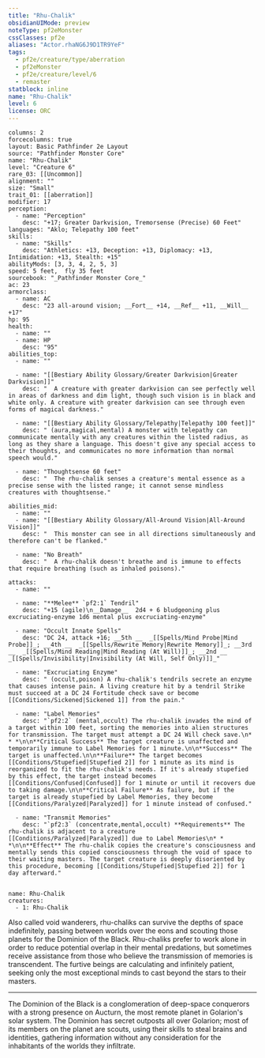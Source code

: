 ```yaml
---
title: "Rhu-Chalik"
obsidianUIMode: preview
noteType: pf2eMonster
cssClasses: pf2e
aliases: "Actor.rhaNG6J9D1TR9YeF" 
tags:
  - pf2e/creature/type/aberration
  - pf2eMonster
  - pf2e/creature/level/6
  - remaster
statblock: inline
name: "Rhu-Chalik"
level: 6
license: ORC
---
```


```statblock
columns: 2
forcecolumns: true
layout: Basic Pathfinder 2e Layout
source: "Pathfinder Monster Core"
name: "Rhu-Chalik"
level: "Creature 6"
rare_03: [[Uncommon]]
alignment: ""
size: "Small"
trait_01: [[aberration]]
modifier: 17
perception:
  - name: "Perception"
    desc: "+17; Greater Darkvision, Tremorsense (Precise) 60 Feet"
languages: "Aklo; Telepathy 100 feet"
skills:
  - name: "Skills"
    desc: "Athletics: +13, Deception: +13, Diplomacy: +13, Intimidation: +13, Stealth: +15"
abilityMods: [3, 3, 4, 2, 5, 3]
speed: 5 feet,  fly 35 feet
sourcebook: "_Pathfinder Monster Core_"
ac: 23
armorclass:
  - name: AC
    desc: "23 all-around vision; __Fort__ +14, __Ref__ +11, __Will__ +17"
hp: 95
health:
  - name: ""
  - name: HP
    desc: "95"
abilities_top:
  - name: ""

  - name: "[[Bestiary Ability Glossary/Greater Darkvision|Greater Darkvision]]"
    desc: "  A creature with greater darkvision can see perfectly well in areas of darkness and dim light, though such vision is in black and white only. A creature with greater darkvision can see through even forms of magical darkness."

  - name: "[[Bestiary Ability Glossary/Telepathy|Telepathy 100 feet]]"
    desc: " (aura,magical,mental) A monster with telepathy can communicate mentally with any creatures within the listed radius, as long as they share a language. This doesn't give any special access to their thoughts, and communicates no more information than normal speech would."

  - name: "Thoughtsense 60 feet"
    desc: "  The rhu-chalik senses a creature's mental essence as a precise sense with the listed range; it cannot sense mindless creatures with thoughtsense."

abilities_mid:
  - name: ""
  - name: "[[Bestiary Ability Glossary/All-Around Vision|All-Around Vision]]"
    desc: "  This monster can see in all directions simultaneously and therefore can't be flanked."

  - name: "No Breath"
    desc: "  A rhu-chalik doesn't breathe and is immune to effects that require breathing (such as inhaled poisons)."

attacks:
  - name: ""

  - name: "**Melee** `pf2:1` Tendril"
    desc: "+15 (agile)\n__Damage__  2d4 + 6 bludgeoning plus excruciating-enzyme 1d6 mental plus excruciating-enzyme"

  - name: "Occult Innate Spells"
    desc: "DC 24, attack +16; __5th __  _[[Spells/Mind Probe|Mind Probe]]_; __4th __  _[[Spells/Rewrite Memory|Rewrite Memory]]_; __3rd __  _[[Spells/Mind Reading|Mind Reading (At Will)]]_; __2nd __  _[[Spells/Invisibility|Invisibility (At Will, Self Only)]]_"

  - name: "Excruciating Enzyme"
    desc: " (occult,poison) A rhu-chalik's tendrils secrete an enzyme that causes intense pain. A living creature hit by a tendril Strike must succeed at a DC 24 Fortitude check save or become [[Conditions/Sickened|Sickened 1]] from the pain."

  - name: "Label Memories"
    desc: "`pf2:2` (mental,occult) The rhu-chalik invades the mind of a target within 100 feet, sorting the memories into alien structures for transmission. The target must attempt a DC 24 Will check save.\n* * *\n\n**Critical Success** The target creature is unaffected and temporarily immune to Label Memories for 1 minute.\n\n**Success** The target is unaffected.\n\n**Failure** The target becomes [[Conditions/Stupefied|Stupefied 2]] for 1 minute as its mind is reorganized to fit the rhu-chalik's needs. If it's already stupefied by this effect, the target instead becomes [[Conditions/Confused|Confused]] for 1 minute or until it recovers due to taking damage.\n\n**Critical Failure** As failure, but if the target is already stupefied by Label Memories, they become [[Conditions/Paralyzed|Paralyzed]] for 1 minute instead of confused."

  - name: "Transmit Memories"
    desc: "`pf2:3` (concentrate,mental,occult) **Requirements** The rhu-chalik is adjacent to a creature [[Conditions/Paralyzed|Paralyzed]] due to Label Memories\n* * *\n\n**Effect** The rhu-chalik copies the creature's consciousness and mentally sends this copied consciousness through the void of space to their waiting masters. The target creature is deeply disoriented by this procedure, becoming [[Conditions/Stupefied|Stupefied 2]] for 1 day afterward."
 
```

```encounter-table
name: Rhu-Chalik
creatures:
  - 1: Rhu-Chalik
```



Also called void wanderers, rhu-chaliks can survive the depths of space indefinitely, passing between worlds over the eons and scouting those planets for the Dominion of the Black. Rhu-chaliks prefer to work alone in order to reduce potential overlap in their mental predations, but sometimes receive assistance from those who believe the transmission of memories is transcendent. The furtive beings are calculating and infinitely patient, seeking only the most exceptional minds to cast beyond the stars to their masters.

* * *

The Dominion of the Black is a conglomeration of deep-space conquerors with a strong presence on Aucturn, the most remote planet in Golarion's solar system. The Dominion has secret outposts all over Golarion; most of its members on the planet are scouts, using their skills to steal brains and identities, gathering information without any consideration for the inhabitants of the worlds they infiltrate.
